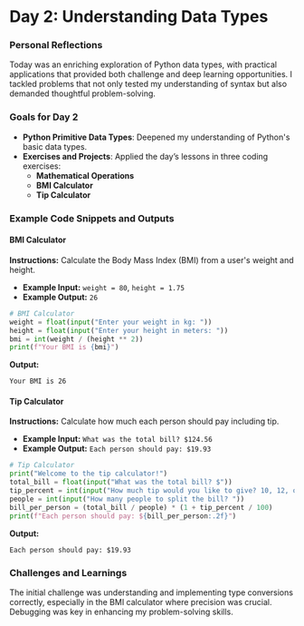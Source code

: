 # Day 2: Understanding Data Types

### Personal Reflections
Today was an enriching exploration of Python data types, with practical applications that provided both challenge and deep learning opportunities. I tackled problems that not only tested my understanding of syntax but also demanded thoughtful problem-solving.

### Goals for Day 2

- **Python Primitive Data Types**: Deepened my understanding of Python's basic data types.
- **Exercises and Projects**: Applied the day’s lessons in three coding exercises:
  - **Mathematical Operations**
  - **BMI Calculator**
  - **Tip Calculator**

### Example Code Snippets and Outputs


#### BMI Calculator
**Instructions:** Calculate the Body Mass Index (BMI) from a user's weight and height.
- **Example Input:** `weight = 80`, `height = 1.75`
- **Example Output:** `26`

```python
# BMI Calculator
weight = float(input("Enter your weight in kg: "))
height = float(input("Enter your height in meters: "))
bmi = int(weight / (height ** 2))
print(f"Your BMI is {bmi}")
```
**Output:**
```
Your BMI is 26
```

#### Tip Calculator
**Instructions:** Calculate how much each person should pay including tip.
- **Example Input:** `What was the total bill? $124.56`
- **Example Output:** `Each person should pay: $19.93`

```python
# Tip Calculator
print("Welcome to the tip calculator!")
total_bill = float(input("What was the total bill? $"))
tip_percent = int(input("How much tip would you like to give? 10, 12, or 15? "))
people = int(input("How many people to split the bill? "))
bill_per_person = (total_bill / people) * (1 + tip_percent / 100)
print(f"Each person should pay: ${bill_per_person:.2f}")
```
**Output:**
```
Each person should pay: $19.93
```

### Challenges and Learnings
The initial challenge was understanding and implementing type conversions correctly, especially in the BMI calculator where precision was crucial. Debugging was key in enhancing my problem-solving skills.
